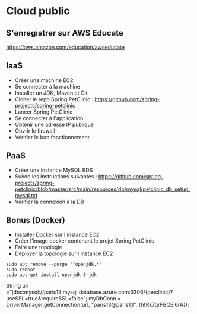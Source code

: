 # Cloud public

## S'enregistrer sur AWS Educate

https://aws.amazon.com/education/awseducate

## IaaS

* Créer une machine EC2
* Se connecter à la machine
* Installer un JDK, Maven et Git
* Cloner le repo Spring PetClinic : https://github.com/spring-projects/spring-petclinic
* Lancer Spring PetClinic
* Se connecter à l'application
* Obtenir une adresse IP publique
* Ouvrir le firewall
* Vérifier le bon fonctionnement

## PaaS

* Créer une instance MySQL RDS
* Suivre les instructions suivantes : https://github.com/spring-projects/spring-petclinic/blob/master/src/main/resources/db/mysql/petclinic_db_setup_mysql.txt
* Vérifier la connexion à la DB

## Bonus (Docker)
* Installer Docker sur l'instance EC2
* Créer l'image docker contenant le projet Spring PetClinic
* Faire une topologie
* Deployer la topologie sur l'instance EC2

~~~~
sudo apt remove --purge "^openjdk.*"
sudo reboot
sudo apt-get install openjdk-8-jdk
~~~~

String url ="jdbc:mysql://paris13.mysql.database.azure.com:3306/{petclinic}?useSSL=true&requireSSL=false"; myDbConn = DriverManager.getConnection(url, "paris13@paris13", {hfRk7qrFBQEl6rA});
